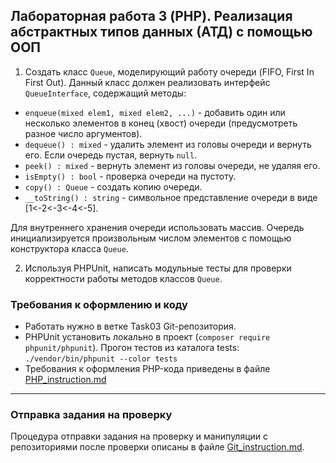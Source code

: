 ##                             Лабораторная работа 3 (PHP). Реализация абстрактных типов данных (АТД) с помощью ООП
1. Создать класс `Queue`, моделирующий работу очереди (FIFO, First In First Out). Данный класс должен реализовать интерфейс `QueueInterface`, содержащий методы:
* `enqueue(mixed elem1, mixed elem2, ...)` - добавить один или несколько элементов в конец (хвост) очереди (предусмотреть разное число аргументов).
* `dequeue() : mixed` - удалить элемент из головы очереди и вернуть его. Если очередь пустая, вернуть `null`.
* `peek() : mixed` - вернуть элемент из головы очереди, не удаляя его.
* `isEmpty() : bool` - проверка очереди на пустоту.
* `copy() : Queue` - создать копию очереди.
* `__toString() : string` - символьное представление очереди в виде [1<-2<-3<-4<-5].

Для внутреннего хранения очереди использовать массив.
Очередь инициализируется произвольным числом элементов с помощью конструктора класса `Queue`.

2. Используя PHPUnit, написать модульные тесты для проверки корректности работы методов классов `Queue`.

### Требования к оформлению и коду
* Работать нужно в ветке Task03 Git-репозитория.
* PHPUnit установить локально в проект (`composer require phpunit/phpunit`). Прогон тестов из каталога tests: `./vendor/bin/phpunit --color tests`
* Требования к оформления PHP-кода приведены в файле [PHP_instruction.md](PHP_instruction.md)

- - -

### Отправка задания на проверку
Процедура отправки задания на проверку и манипуляции с репозиториями после проверки описаны в файле [Git_instruction.md](Git_instruction.md).

